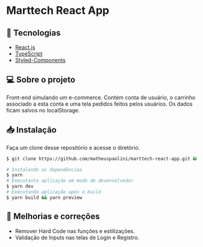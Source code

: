 # Marttech React App

## :rocket: Tecnologias

-  [React.js](https://pt-br.reactjs.org/)
-  [TypeScript](https://www.typescriptlang.org/)
-  [Styled-Components](https://styled-components.com/)

## 💻 Sobre o projeto

Front-end simulando um e-commerce.
Contém conta de usuário, o carrinho associado a esta conta e uma tela pedidos feitos pelos usuários.
Os dados ficam salvos no localStorage.

## 📥 Instalação

Faça um clone desse repositório e acesse o diretório.

```bash
$ git clone https://github.com/matheuspaolini/marttech-react-app.git && cd marttech-react-app
```

```bash
# Instalando as dependências
$ yarn
# Executanto aplicação em modo de desenvolvedor
$ yarn dev
# Executando aplicação após o build
$ yarn build && yarn preview
```

## :muscle: Melhorias e correções
- Remover Hard Code nas funções e estilizações.
- Validação de Inputs nas telas de Login e Registro.
